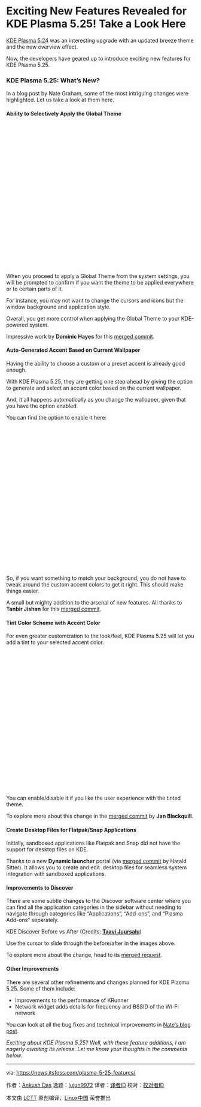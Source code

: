 [#]: subject: "Exciting New Features Revealed for KDE Plasma 5.25! Take a Look Here"
[#]: via: "https://news.itsfoss.com/plasma-5-25-features/"
[#]: author: "Ankush Das https://news.itsfoss.com/author/ankush/"
[#]: collector: "lujun9972"
[#]: translator: " "
[#]: reviewer: " "
[#]: publisher: " "
[#]: url: " "

Exciting New Features Revealed for KDE Plasma 5.25! Take a Look Here
======

[KDE Plasma 5.24][1] was an interesting upgrade with an updated breeze theme and the new overview effect.

Now, the developers have geared up to introduce exciting new features for KDE Plasma 5.25.

### KDE Plasma 5.25: What’s New?

In a blog post by Nate Graham, some of the most intriguing changes were highlighted. Let us take a look at them here.

#### Ability to Selectively Apply the Global Theme

![Credits: Pointiestick Blog / Nate Graham][2]

When you proceed to apply a Global Theme from the system settings, you will be prompted to confirm if you want the theme to be applied everywhere or to certain parts of it.

For instance, you may not want to change the cursors and icons but the window background and application style.

Overall, you get more control when applying the Global Theme to your KDE-powered system.

Impressive work by **Dominic Hayes** for this [merged commit][3].

#### Auto-Generated Accent Based on Current Wallpaper

Having the ability to choose a custom or a preset accent is already good enough.

With KDE Plasma 5.25, they are getting one step ahead by giving the option to generate and select an accent color based on the current wallpaper.

And, it all happens automatically as you change the wallpaper, given that you have the option enabled.

You can find the option to enable it here:

![Credits: Pointiestick Blog / Nate Graham][4]

So, if you want something to match your background, you do not have to tweak around the custom accent colors to get it right. This should make things easier.

A small but mighty addition to the arsenal of new features. All thanks to **Tanbir Jishan** for this [merged commit][5].

#### Tint Color Scheme with Accent Color

For even greater customization to the look/feel, KDE Plasma 5.25 will let you add a tint to your selected accent color.

![Credits: Jan Blackquill][6]

You can enable/disable it if you like the user experience with the tinted theme.

To explore more about this change in the [merged commit][7] by **Jan Blackquill**.

#### Create Desktop Files for Flatpak/Snap Applications

Initially, sandboxed applications like Flatpak and Snap did not have the support for desktop files on KDE.

Thanks to a new **Dynamic launcher** portal (via [merged commit][8] by Harald Sitter). It allows you to create and edit .desktop files for seamless system integration with sandboxed applications.

#### Improvements to Discover

There are some subtle changes to the Discover software center where you can find all the application categories in the sidebar without needing to navigate through categories like “Applications”, “Add-ons”, and “Plasma Add-ons” separately.

KDE Discover Before vs After (Credits: **[Taavi Juursalu][9]**)

Use the cursor to slide through the before/after in the images above.

To explore more about the change, head to its [merged request][10].

#### Other Improvements

There are several other refinements and changes planned for KDE Plasma 5.25. Some of them include:

  * Improvements to the performance of KRunner
  * Network widget adds details for frequency and BSSID of the Wi-Fi network



You can look at all the bug fixes and technical improvements in [Nate’s blog post][11].

_Exciting about KDE Plasma 5.25? Well, with these feature additions, I am eagerly awaiting its release. Let me know your thoughts in the comments below._

--------------------------------------------------------------------------------

via: https://news.itsfoss.com/plasma-5-25-features/

作者：[Ankush Das][a]
选题：[lujun9972][b]
译者：[译者ID](https://github.com/译者ID)
校对：[校对者ID](https://github.com/校对者ID)

本文由 [LCTT](https://github.com/LCTT/TranslateProject) 原创编译，[Linux中国](https://linux.cn/) 荣誉推出

[a]: https://news.itsfoss.com/author/ankush/
[b]: https://github.com/lujun9972
[1]: https://news.itsfoss.com/kde-plasma-5-24-lts-release/
[2]: data:image/svg+xml;base64,PHN2ZyBoZWlnaHQ9Ijc3OSIgd2lkdGg9IjEwMjQiIHhtbG5zPSJodHRwOi8vd3d3LnczLm9yZy8yMDAwL3N2ZyIgdmVyc2lvbj0iMS4xIi8+
[3]: https://invent.kde.org/plasma/plasma-workspace/-/merge_requests/1043
[4]: data:image/svg+xml;base64,PHN2ZyBoZWlnaHQ9Ijc3OCIgd2lkdGg9IjEwMjQiIHhtbG5zPSJodHRwOi8vd3d3LnczLm9yZy8yMDAwL3N2ZyIgdmVyc2lvbj0iMS4xIi8+
[5]: https://invent.kde.org/plasma/plasma-workspace/-/merge_requests/1325
[6]: data:image/svg+xml;base64,PHN2ZyBoZWlnaHQ9IjExNDMiIHdpZHRoPSIxNTU4IiB4bWxucz0iaHR0cDovL3d3dy53My5vcmcvMjAwMC9zdmciIHZlcnNpb249IjEuMSIvPg==
[7]: https://invent.kde.org/plasma/plasma-workspace/-/merge_requests/1620
[8]: https://invent.kde.org/plasma/xdg-desktop-portal-kde/-/commit/d5f958e149705e27bbba9f3bbec659ff5bed1d80
[9]: https://invent.kde.org/taavi
[10]: https://invent.kde.org/plasma/discover/-/merge_requests/234
[11]: https://pointieststick.com/2022/04/22/this-week-in-kde-major-accent-color-and-global-theme-improvements/
